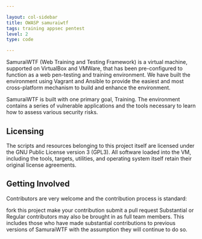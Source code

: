 ```yaml
---

layout: col-sidebar
title: OWASP samuraiwtf
tags: training appsec pentest
level: 2
type: code

---
```


SamuraiWTF (Web Training and Testing Framework) is a virtual machine, supported on VirtualBox and VMWare, that has been pre-configured to function as a web pen-testing and training environment. We have built the environment using Vagrant and Ansible to provide the easiest and most cross-platform mechanism to build and enhance the environment.

SamuraiWTF is built with one primary goal, Training. The environment contains a series of vulnerable applications and the tools necessary to learn how to assess various security risks.

## Licensing

The scripts and resources belonging to this project itself are licensed under the GNU Public License version 3 (GPL3). All software loaded into the VM, including the tools, targets, utilities, and operating system itself retain their original license agreements.

## Getting Involved

Contributors are very welcome and the contribution process is standard:

fork this project
make your contribution
submit a pull request
Substantial or Regular contributors may also be brought in as full team members. This includes those who have made substantial contributions to previous versions of SamuraiWTF with the assumption they will continue to do so.